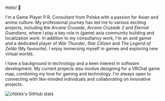 Hello! 👋 

I'm a Game Player P.R. Consultant from Polska with a passion for Asian and anime culture. My professional journey has led me to various exciting projects, including the *Arcane Crusade*, *Arcane Crusade 2* and *Eternal Guardians*, where I play a key role in (game) asia community building and localization work. In addition to my consultancy work, I'm an avid gamer and a dedicated player of *War Thunder*, *Star Citizen* and *The Legend of Zelda* (My favourite). I enjoy immersing myself in games and exploring new virtual worlds.

I have a background in technology and a keen interest in software development. My current projects also involve designing for a VRChat game map, combining my love for gaming and technology. I'm always open to connecting with like-minded individuals and collaborating on innovative projects.

![cfdxkk's GitHub stats](https://github-readme-stats.vercel.app/api?username=cfdxkk&show_icons=true&theme=transparent)

